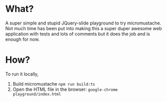 # What?

A super simple and stupid JQuery-slide playground to try micromustache.
Not much time has been put into making this a super duper awesome web application with tests and
lots of comments but it does the job and is enough for now.

# How?

To run it locally,
1. Build micromustache `npm run build:ts`
2. Open the HTML file in the browser: `google-chrome playground/index.html`
